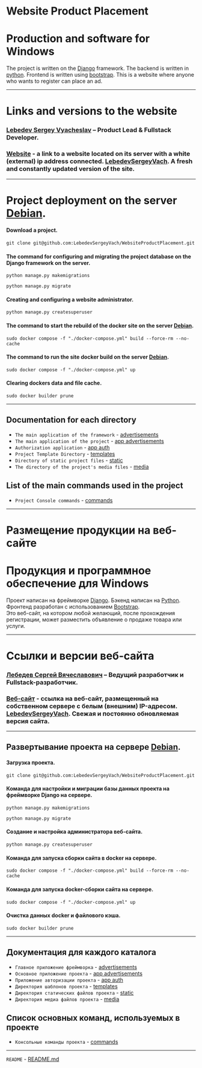 # Website Product Placement 
# Production and software for Windows

The project is written on the [Django](https://www.djangoproject.com) framework.
The backend is written in [python](https://www.python.org).
Frontend is written using [bootstrap](https://getbootstrap.com).
This is a website where anyone who wants to register can place an ad.

___

# Links and versions to the website    

### [Lebedev Sergey Vyacheslav](https://github.com/LebedevSergeyVach) – Product Lead & Fullstack Developer.
### [Website](https://serphantom.space) - a link to a website located on its server with a white (external) ip address connected. [LebedevSergeyVach](https://github.com/LebedevSergeyVach). A fresh and constantly updated version of the site.

___

# Project deployment on the server [Debian](https://www.debian.org).

#### Download a project.
```commandline
git clone git@github.com:LebedevSergeyVach/WebsiteProductPlacement.git
```
#### The command for configuring and migrating the project database on the Django framework on the server.
```commandline
python manage.py makemigrations
```
```commandline
python manage.py migrate
```
#### Creating and configuring a website administrator.
```commandline
python manage.py createsuperuser
```
#### The command to start the rebuild of the docker site on the server [Debian](https://www.debian.org).
```commandline
sudo docker compose -f "./docker-compose.yml" build --force-rm --no-cache
```
#### The command to run the site docker build on the server [Debian](https://www.debian.org).
```commandline
sudo docker compose -f "./docker-compose.yml" up
```
#### Clearing dockers data and file cache.
```commandline
sudo docker builder prune
```
___

## Documentation for each directory

* `The main application of the framework` - [advertisements](advertisements%2Fadvertisements%2FREADME.md)
* `The main application of the project` - [app advertisements](advertisements%2Fapp_advertisements%2FREADME.md)
* `Authorization application` - [app auth](advertisements%2Fapp_auth%2FREADME.md)
* `Project Template Directory` - [templates](advertisements%2Ftemplates%2FREADME.md)
* `Directory of static project files` - [static](advertisements%2Fstatic%2FREADME.md)
* `The directory of the project's media files` - [media](advertisements%2Fmedia%2FREADME.md)


## List of the main commands used in the project

* `Project Console commands` - [commands](advertisements%2FREADME.md)

---

# Размещение продукции на веб-сайте
# Продукция и программное обеспечение для Windows

Проект написан на фреймворке [Django](https://www.djangoproject.com).
Бэкенд написан на [Python](https://www.python.org).  
Фронтенд разработан с использованием [Bootstrap](https://getbootstrap.com).  
Это веб-сайт, на котором любой желающий, после прохождения регистрации, может разместить объявление о продаже товара или услуги.

---

# Ссылки и версии веб-сайта    
### [Лебедев Сергей Вячеславович](https://github.com/LebedevSergeyVach) – Ведущий разработчик и Fullstack-разработчик.
### [Веб-сайт](https://serphantom.space) - ссылка на веб-сайт, размещенный на собственном сервере с белым (внешним) IP-адресом. [LebedevSergeyVach](https://github.com/LebedevSergeyVach). Свежая и постоянно обновляемая версия сайта.

---

## Развертывание проекта на сервере [Debian](https://www.debian.org).

#### Загрузка проекта.
```commandline
git clone git@github.com:LebedevSergeyVach/WebsiteProductPlacement.git
```
#### Команда для настройки и миграции базы данных проекта на фреймворке Django на сервере.
```commandline
python manage.py makemigrations
```
```commandline
python manage.py migrate
```
#### Создание и настройка администратора веб-сайта.
```commandline
python manage.py createsuperuser
```
#### Команда для запуска сборки сайта в docker на сервере.
```commandline
sudo docker compose -f "./docker-compose.yml" build --force-rm --no-cache
```
#### Команда для запуска docker-сборки сайта на сервере.
```commandline
sudo docker compose -f "./docker-compose.yml" up
```
#### Очистка данных docker и файлового кэша.
```commandline
sudo docker builder prune
```

---

## Документация для каждого каталога
* `Главное приложение фреймворка` - [advertisements](advertisements%2Fadvertisements%2FREADME.md)
* `Основное приложение проекта` - [app advertisements](advertisements%2Fapp_advertisements%2FREADME.md)
* `Приложение авторизации проекта` - [app auth](advertisements%2Fapp_auth%2FREADME.md)
* `Директория шаблонов проекта` - [templates](advertisements%2Ftemplates%2FREADME.md)
* `Директория статических файлов проекта` - [static](advertisements%2Fstatic%2FREADME.md)
* `Директория медиа файлов проекта` - [media](advertisements%2Fmedia%2FREADME.md)

## Список основных команд, используемых в проекте
* `Консольные команды проекта` - [commands](advertisements%2FREADME.md)

___

`README` - [README.md](README.md)
